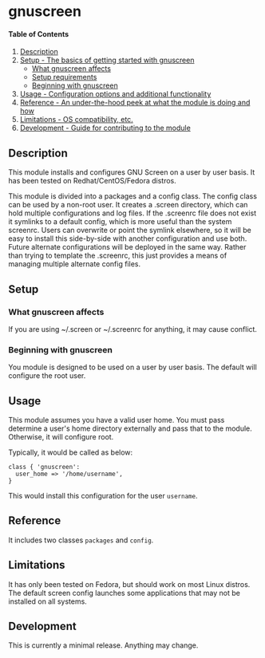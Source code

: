 # gnuscreen

#### Table of Contents

1. [Description](#description)
1. [Setup - The basics of getting started with gnuscreen](#setup)
    * [What gnuscreen affects](#what-gnuscreen-affects)
    * [Setup requirements](#setup-requirements)
    * [Beginning with gnuscreen](#beginning-with-gnuscreen)
1. [Usage - Configuration options and additional functionality](#usage)
1. [Reference - An under-the-hood peek at what the module is doing and how](#reference)
1. [Limitations - OS compatibility, etc.](#limitations)
1. [Development - Guide for contributing to the module](#development)

## Description

This module installs and configures GNU Screen on a user by user basis.
It has been tested on Redhat/CentOS/Fedora distros.

This module is divided into a packages and a config class. The config class 
can be used by a non-root user. It creates a .screen directory, which can hold
multiple configurations and log files. If the .screenrc file does not exist it
symlinks to a default config, which is more useful than the system screenrc. Users
can overwrite or point the symlink elsewhere, so it will be easy to install this
side-by-side with another configuration and use both. Future alternate configurations
will be deployed in the same way. Rather than trying to template the .screenrc, this just
provides a means of managing multiple alternate config files.

## Setup

### What gnuscreen affects

If you are using ~/.screen or ~/.screenrc for anything, it may cause conflict. 

### Beginning with gnuscreen

You module is designed to be used on a user by user basis. The default will configure the root user.

## Usage

This module assumes you have a valid user home. You must pass determine a user's home directory
externally and pass that to the module. Otherwise, it will configure root.

Typically, it would be called as below:

```
class { 'gnuscreen':
  user_home => '/home/username',
} 
```

This would install this configuration for the user `username`.

## Reference

It includes two classes `packages` and `config`.

## Limitations

It has only been tested on Fedora, but should work on most Linux distros.
The default screen config launches some applications that may not be installed on all systems.

## Development

This is currently a minimal release. Anything may change.


